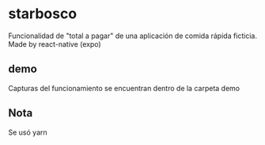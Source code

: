 # starbosco
Funcionalidad de "total a pagar" de una aplicación de comida rápida ficticia. Made by react-native (expo)

## demo
Capturas del funcionamiento se encuentran dentro de la carpeta demo

## Nota
Se usó yarn
